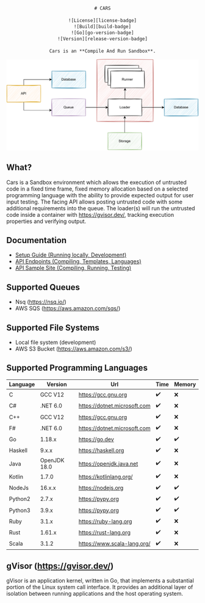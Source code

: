 <div align="center">

	# CARS

	![License][license-badge]
	![Build][build-badge]
	![Go][go-version-badge]
	![Version][release-version-badge]

	Cars is an **Compile And Run Sandbox**.

</div>


<p align="center">
	<img src="./assets/simple-design.svg" alt="Size Limit CLI" width="1080">
</p>

## What?

Cars is a Sandbox environment which allows the execution of untrusted code in a fixed time frame, fixed memory
allocation
based on a selected programming language with the ability to provide expected output for user input testing. The facing
API allows posting untrusted code with some additional requirements into the queue. The loader(s) will run the
untrusted code inside a container with https://gvisor.dev/, tracking execution properties and verifying output.

## Documentation

* [Setup Guide (Running locally, Development)](./docs/RUNNING_LOCALLY.md)
* [API Endpoints (Compiling, Templates, Languages)](./docs/ENDPOINTS.md)
* [API Sample Site (Compiling, Running, Testing)](./docs/SAMPLE_SITE.md)

## Supported Queues

* Nsq (https://nsq.io/)
* AWS SQS (https://aws.amazon.com/sqs/)

## Supported File Systems

* Local file system (development)
* AWS S3 Bucket (https://aws.amazon.com/s3/)

## Supported Programming Languages

| Language | Version      | Url                          | Time | Memory |
|----------|--------------|------------------------------|------|--------|
| C        | GCC V12      | https://gcc.gnu.org          | ✔️   | ❌      |
| C#       | .NET 6.0     | https://dotnet.microsoft.com | ✔️   | ❌      |
| C++      | GCC V12      | https://gcc.gnu.org          | ✔️   | ❌      |
| F#       | .NET 6.0     | https://dotnet.microsoft.com | ✔️   | ❌      |
| Go       | 1.18.x       | https://go.dev               | ✔️   | ✔️     |
| Haskell  | 9.x.x        | https://haskell.org          | ✔️   | ❌      |
| Java     | OpenJDK 18.0 | https://openjdk.java.net     | ✔️   | ❌      |
| Kotlin   | 1.7.0        | https://kotlinlang.org/      | ✔️   | ❌      |
| NodeJs   | 16.x.x       | https://nodejs.org           | ✔️   | ✔️     |
| Python2  | 2.7.x        | https://pypy.org             | ✔️   | ✔️     |
| Python3  | 3.9.x        | https://pypy.org             | ✔️   | ✔️     |
| Ruby     | 3.1.x        | https://ruby-lang.org        | ✔️   | ❌      |
| Rust     | 1.61.x       | https://rust-lang.org        | ✔️   | ❌      |
| Scala    | 3.1.2        | https://www.scala-lang.org/  | ✔️   | ❌      |

## gVisor (https://gvisor.dev/)

gVisor is an application kernel, written in Go, that implements a substantial portion of the Linux system call
interface. It provides an additional layer of isolation between running applications and the host operating system.


[license-badge]: https://img.shields.io/github/license/stephensli/Cars?style=flat-square

[go-version-badge]: https://img.shields.io/github/go-mod/go-version/stephensli/Cars?style=flat-square

[build-badge]: https://img.shields.io/github/workflow/status/stephensli/cars/Go?style=flat-square

[release-version-badge]: https://img.shields.io/github/v/release/stephensli/Cars?style=flat-square
